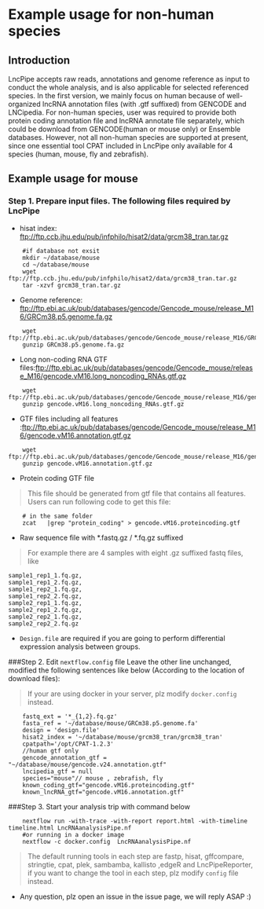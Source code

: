 # Example usage for non-human species 

## Introduction 
LncPipe accepts raw reads, annotations and genome reference as input to conduct the whole analysis, 
and is also applicable for selected referenced species. In the first version, we mainly focus on human 
because of well-organized lncRNA annotation files (with .gtf suffixed) from GENCODE and LNCipedia. 
For non-human species, user was required to provide both protein coding annotation file and lncRNA annotate file separately, 
which could be download from GENCODE(human or mouse only) or Ensemble databases. However, not all non-human species are supported 
at present, since one essential tool CPAT included in LncPipe only available for 4 species (human, mouse, fly and zebrafish). 

## Example usage for mouse 
### Step 1. Prepare input files. The following files required by LncPipe
* hisat index: ftp://ftp.ccb.jhu.edu/pub/infphilo/hisat2/data/grcm38_tran.tar.gz
```shell
    #if database not exsit 
    mkdir ~/database/mouse
    cd ~/database/mouse  
    wget ftp://ftp.ccb.jhu.edu/pub/infphilo/hisat2/data/grcm38_tran.tar.gz
    tar -xzvf grcm38_tran.tar.gz
```
* Genome reference: ftp://ftp.ebi.ac.uk/pub/databases/gencode/Gencode_mouse/release_M16/GRCm38.p5.genome.fa.gz
```shell
    wget ftp://ftp.ebi.ac.uk/pub/databases/gencode/Gencode_mouse/release_M16/GRCm38.p5.genome.fa.gz
    gunzip GRCm38.p5.genome.fa.gz
```
* Long non-coding RNA GTF files:ftp://ftp.ebi.ac.uk/pub/databases/gencode/Gencode_mouse/release_M16/gencode.vM16.long_noncoding_RNAs.gtf.gz
```shell
    wget ftp://ftp.ebi.ac.uk/pub/databases/gencode/Gencode_mouse/release_M16/gencode.vM16.long_noncoding_RNAs.gtf.gz
    gunzip gencode.vM16.long_noncoding_RNAs.gtf.gz
```
* GTF files including all features :ftp://ftp.ebi.ac.uk/pub/databases/gencode/Gencode_mouse/release_M16/gencode.vM16.annotation.gtf.gz
```shell
    wget ftp://ftp.ebi.ac.uk/pub/databases/gencode/Gencode_mouse/release_M16/gencode.vM16.annotation.gtf.gz
    gunzip gencode.vM16.annotation.gtf.gz
```
* Protein coding GTF file
> This file should be generated from gtf file that contains all features. Users can run following code to get this file:
```shell
    # in the same folder 
    zcat   |grep "protein_coding" > gencode.vM16.proteincoding.gtf
```
* Raw sequence file with \*.fastq.gz / \*.fq.gz suffixed
> For example there are 4 samples with eight .gz suffixed fastq files, like
```shell
sample1_rep1_1.fq.gz,
sample1_rep1_2.fq.gz,
sample1_rep2_1.fq.gz,
sample1_rep2_2.fq.gz,
sample2_rep1_1.fq.gz,
sample2_rep1_2.fq.gz,
sample2_rep2_1.fq.gz,
sample2_rep2_2.fq.gz
```

* `Design.file` are required if you are going to perform differential expression analysis between groups. 

###Step 2. Edit `nextflow.config` file 
Leave the other line unchanged, modified the following sentences like below (According to the location of download files):
> If your are using docker in your server, plz modify `docker.config` instead.
```shell
    fastq_ext = '*_{1,2}.fq.gz'
    fasta_ref = '~/database/mouse/GRCm38.p5.genome.fa'
    design = 'design.file'
    hisat2_index = '~/database/mouse/grcm38_tran/grcm38_tran'
    cpatpath='/opt/CPAT-1.2.3'
    //human gtf only
    gencode_annotation_gtf = "~/database/mouse/gencode.v24.annotation.gtf"
    lncipedia_gtf = null
    species="mouse"// mouse , zebrafish, fly
    known_coding_gtf="gencode.vM16.proteincoding.gtf"
    known_lncRNA_gtf="gencode.vM16.annotation.gtf"

```
###Step 3. Start your analysis trip with command below 
```shell
    nextflow run -with-trace -with-report report.html -with-timeline timeline.html LncRNAanalysisPipe.nf 
    #or running in a docker image  
    nextflow -c docker.config  LncRNAanalysisPipe.nf 
```
> The default running tools in each step are fastp, hisat, gffcompare, stringtie, cpat, plek, sambamba, kallisto ,edgeR and LncPipeReporter, if you want to change the tool in each step, plz modify `config` file instead.

* Any question, plz open an issue in the issue page, we will reply ASAP :)
